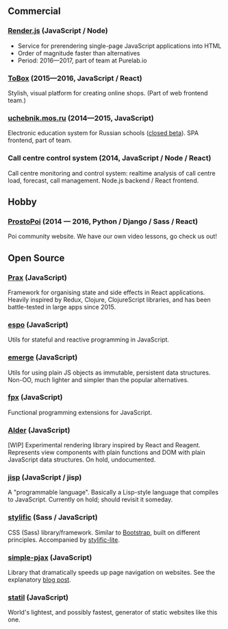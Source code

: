 ## Commercial

### [Render.js](https://renderjs.io) <span class="text-gray">(JavaScript / Node)</span>

  * Service for prerendering single-page JavaScript applications into HTML
  * Order of magnitude faster than alternatives
  * Period: 2016—2017, part of team at Purelab.io

### [ToBox](https://tobox.com) <span class="text-gray">(2015—2016, JavaScript / React)</span>

Stylish, visual platform for creating online shops. (Part of web frontend team.)

### [uchebnik.mos.ru](http://uchebnik.mos.ru) <span class="text-gray">(2014—2015, JavaScript)</span>

Electronic education system for Russian schools ([closed
beta](http://uchebnik.mos.ru)). SPA frontend, part of team.

### Call centre control system <span class="text-gray">(2014, JavaScript / Node / React)</span>

Call centre monitoring and control system: realtime analysis of call centre
load, forecast, call management. Node.js backend / React frontend.

## Hobby

### [ProstoPoi](http://prostopoi.ru) <span class="text-gray">(2014 — 2016, Python / Django / Sass / React)</span>

Poi community website. We have our own video lessons, go check us out!

## Open Source

### [Prax](https://mitranim.com/prax/) <span class="text-gray">(JavaScript)</span>

Framework for organising state and side effects in React applications. Heavily
inspired by Redux, Clojure, ClojureScript libraries, and has been battle-tested
in large apps since 2015.

### [espo](https://github.com/Mitranim/espo) <span class="text-gray">(JavaScript)</span>

Utils for stateful and reactive programming in JavaScript.

### [emerge](https://github.com/Mitranim/emerge) <span class="text-gray">(JavaScript)</span>

Utils for using plain JS objects as immutable, persistent data structures.
Non-OO, much lighter and simpler than the popular alternatives.

### [fpx](https://github.com/Mitranim/fpx) <span class="text-gray">(JavaScript)</span>

Functional programming extensions for JavaScript.

### [Alder](https://github.com/Mitranim/alder) <span class="text-gray">(JavaScript)</span>

[WIP] Experimental rendering library inspired by React and Reagent. Represents
view components with plain functions and DOM with plain JavaScript data
structures. On hold, undocumented.

### [jisp](http://jisp.io) <span class="text-gray">(JavaScript / jisp)</span>

A "programmable language". Basically a Lisp-style language that compiles to
JavaScript. Currently on hold; should revisit it someday.

### [stylific](https://mitranim.com/stylific/) <span class="text-gray">(Sass / JavaScript)</span>

CSS (Sass) library/framework. Similar to
[Bootstrap](http://getbootstrap.com), built on different principles. Accompanied
by [stylific-lite](https://mitranim.com/stylific-lite/).

### [simple-pjax](https://github.com/Mitranim/simple-pjax) <span class="text-gray">(JavaScript)</span>

Library that dramatically speeds up page navigation on websites. See the explanatory
[blog post](/thoughts/cheating-for-performance-pjax/).

### [statil](https://github.com/Mitranim/statil) <span class="text-gray">(JavaScript)</span>

World's lightest, and possibly fastest, generator of static websites like this
one.
